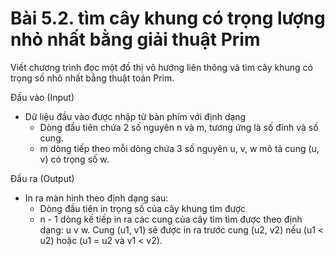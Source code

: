 
# Bài 5.2. tìm cây khung có trọng lượng nhỏ nhất bằng giải thuật Prim
Viết chương trình đọc một đồ thị vô hướng liên thông và tìm cây khung có trọng số nhỏ nhất bằng thuật toán Prim.

Đầu vào (Input)
- Dữ liệu đầu vào được nhập từ bàn phím với định dạng
  - Dòng đầu tiên chứa 2 số nguyên n và m, tương ứng là số đỉnh và số cung.
  - m dòng tiếp theo mỗi dòng chứa 3 số nguyên u, v, w mô tả cung (u, v) có trọng số w.

Đầu ra (Output)
- In ra màn hình theo định dạng sau:
  - Dòng đầu tiên in trọng số của cây khung tìm được
  - n - 1 dòng kế tiếp in ra các cung của cây tìm tìm được theo định dạng: u v w. Cung (u1, v1) sẽ được in ra trước cung (u2, v2) nếu (u1 < u2) hoặc (u1 = u2 và v1 < v2).
